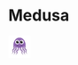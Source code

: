 Medusa
========

<img src="https://raw.githubusercontent.com/punyal/Medusa/master/src/main/resources/web/images/medusa.png" width="40" height="40">
